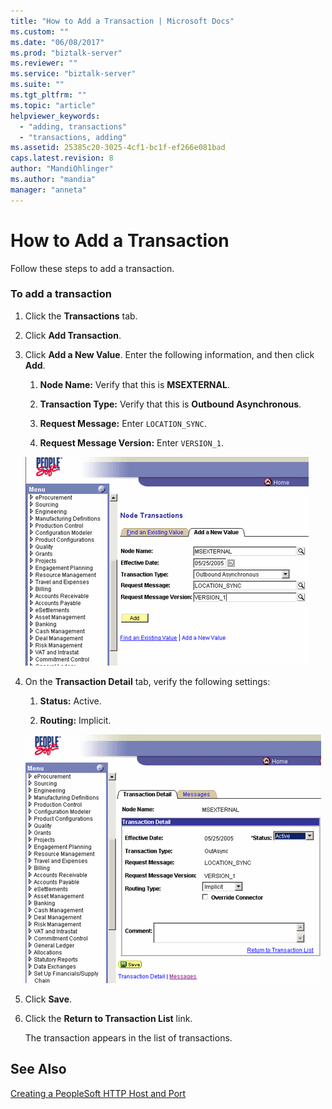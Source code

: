 ```yaml
---
title: "How to Add a Transaction | Microsoft Docs"
ms.custom: ""
ms.date: "06/08/2017"
ms.prod: "biztalk-server"
ms.reviewer: ""
ms.service: "biztalk-server"
ms.suite: ""
ms.tgt_pltfrm: ""
ms.topic: "article"
helpviewer_keywords: 
  - "adding, transactions"
  - "transactions, adding"
ms.assetid: 25385c20-3025-4cf1-bc1f-ef266e081bad
caps.latest.revision: 8
author: "MandiOhlinger"
ms.author: "mandia"
manager: "anneta"
---
```

# How to Add a Transaction
Follow these steps to add a transaction.  
  
### To add a transaction  
  
1.  Click the **Transactions** tab.  
  
2.  Click **Add Transaction**.  
  
3.  Click **Add a New Value**. Enter the following information, and then click **Add**.  
  
    1.  **Node Name:** Verify that this is **MSEXTERNAL**.  
  
    2.  **Transaction Type:** Verify that this is **Outbound Asynchronous**.  
  
    3.  **Request Message:** Enter `LOCATION_SYNC`.  
  
    4.  **Request Message Version:** Enter `VERSION_1`.  
  
     ![](../core/media/psadapter-38-task-gatewayaddtransaction.gif "PSAdapter_38_Task_GatewayAddTransaction")  
  
4.  On the **Transaction Detail** tab, verify the following settings:  
  
    1.  **Status:** Active.  
  
    2.  **Routing:** Implicit.  
  
     ![](../core/media/psadapter-39-task-gatewaytransdetail.gif "PSAdapter_39_Task_GatewayTransDetail")  
  
5.  Click **Save**.  
  
6.  Click the **Return to Transaction List** link.  
  
     The transaction appears in the list of transactions.  
  
## See Also  
 [Creating a PeopleSoft HTTP Host and Port](../core/creating-a-peoplesoft-http-host-and-port.md)